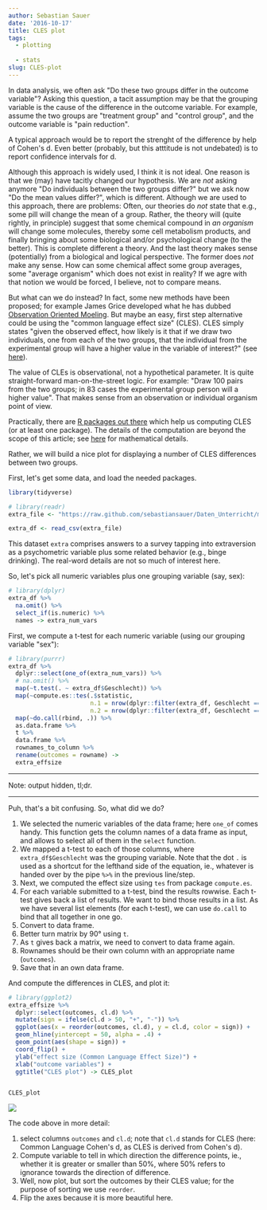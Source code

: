 ```yaml
---
author: Sebastian Sauer
date: '2016-10-17'
title: CLES plot
tags:
  - plotting
  
  - stats
slug: CLES-plot
---
```




In data analysis, we often ask "Do these two groups differ in the outcome variable"? Asking this question, a tacit assumption may be that the grouping variable is the cause of the difference in the outcome variable. For example, assume the two groups are "treatment group" and "control group", and the outcome variable is "pain reduction".

A typical approach would be to report the strenght of the difference by help of Cohen's d. Even better (probably, but this atttitude is not undebated) is to report confidence intervals for d.

Although this approach is widely used, I think it is not ideal. One reason is that we (may) have tacitly changed our hypothesis. We are *not* asking anymore "Do individuals between the two groups differ?" but we ask now "Do the mean values differ?", which is different. Although we are used to this approach, there are problems: Often, our theories do *not* state that e.g., some pill will change the mean of a group. Rather, the theory will (quite rightly, in principle) suggest that some chemical compound in *an organism* will change some molecules, thereby some cell metabolism products, and finally bringing about some biological and/or psychological change (to the better). This is complete different a theory. And the last theory makes sense (potentially) from a biological and logical perspective. The former does *not* make any sense. How can some chemical affect some group averages, some "average organism" which does not exist in reality? If we agre with that notion we would be forced, I believe, not to compare means.

But what can we do instead? In fact, some new methods have been proposed; for example James Grice developed what he has dubbed [Observation Oriented Moeling](http://store.elsevier.com/Observation-Oriented-Modeling/James-Grice/isbn-9780123851949/). But maybe an easy, first step alternative could be using the "common language effect size" (CLES). CLES simply states "given the observed effect, how likely is it that if we draw two individuals, one from each of the two groups, that the individual from the experimental group will have a higher value in the variable of interest?" (see [here](http://core.ecu.edu/psyc/wuenschk/docs30/CL.pdf)).

The value of CLEs is observational, not a hypothetical parameter. It is quite straight-forward man-on-the-street logic. For example: "Draw 100 pairs from the two groups; in 83 cases the experimental group person will a higher value". That makes sense from an observation or individual organism point of view.

Practically, there are [R packages out there](https://cran.r-project.org/web/packages/compute.es/compute.es.pdf) which help us computing CLES (or at least one package). The details of the computation are beyond the scope of this article; see [here](http://core.ecu.edu/psyc/wuenschk/docs30/CL.pdf) for mathematical details.


Rather, we will build a nice plot for displaying a number of CLES differences between two groups.

First, let's get some data, and load the needed packages.


```r
library(tidyverse)
```




```r
# library(readr)
extra_file <- "https://raw.github.com/sebastiansauer/Daten_Unterricht/master/extra.csv"

extra_df <- read_csv(extra_file)
```

This dataset `extra` comprises answers to a survey tapping into extraversion as a psychometric variable plus some related behavior (e.g., binge drinking). The real-word details are not so much of interest here.

So, let's pick all numeric variables plus one grouping variable (say, sex):


```r
# library(dplyr)
extra_df %>% 
  na.omit() %>% 
  select_if(is.numeric) %>% 
  names -> extra_num_vars
```


First, we compute a t-test for each numeric variable (using our grouping variable "sex"):


```r
# library(purrr)
extra_df %>% 
  dplyr::select(one_of(extra_num_vars)) %>% 
  # na.omit() %>% 
  map(~t.test(. ~ extra_df$Geschlecht)) %>% 
  map(~compute.es::tes(.$statistic,
                       n.1 = nrow(dplyr::filter(extra_df, Geschlecht == "Frau")),
                       n.2 = nrow(dplyr::filter(extra_df, Geschlecht == "Mann")))) %>% 
  map(~do.call(rbind, .)) %>% 
  as.data.frame %>% 
  t %>% 
  data.frame %>% 
  rownames_to_column %>% 
  rename(outcomes = rowname) -> 
  extra_effsize
```


___

Note: output hidden, tl;dr.

___



Puh, that's a bit confusing. So, what did we do?

1. We selected the numeric variables of the data frame; here `one_of` comes handy. This function gets the column names of a data frame as input, and allows to select all of them in the `select` function.
2. We mapped a t-test to each of those columns, where `extra_df$Geschlecht` was the grouping variable. Note that the dot `.` is used as a shortcut for the lefthand side of the equation, ie., whatever is handed over by the pipe ` %>% ` in the previous line/step.
3. Next, we computed the effect size using `tes` from package `compute.es`.
4. For each variable submitted to a t-test, bind the results rowwise. Each t-test gives back a list of results. We want to bind those results in a list. As we have several list elements (for each t-test), we can use `do.call` to bind that all together in one go.
5. Convert to data frame.
6. Better turn matrix by 90° using `t`.
7. As `t` gives back a matrix, we need to convert to data frame again.
8. Rownames should be their own column with an appropriate name (`outcomes`).
9. Save that in an own data frame.



And compute the differences in CLES, and plot it:



```r
# library(ggplot2)
extra_effsize %>% 
  dplyr::select(outcomes, cl.d) %>% 
  mutate(sign = ifelse(cl.d > 50, "+", "-")) %>% 
  ggplot(aes(x = reorder(outcomes, cl.d), y = cl.d, color = sign)) + 
  geom_hline(yintercept = 50, alpha = .4) +
  geom_point(aes(shape = sign)) + 
  coord_flip() +
  ylab("effect size (Common Language Effect Size)") +
  xlab("outcome variables") + 
  ggtitle("CLES plot") -> CLES_plot


CLES_plot
```

![](https://sebastiansauer.github.io/images/2016-10-17/unnamed-chunk-5-1.png)


The code above in more detail:

1. select columns `outcomes` and `cl.d`; note that `cl.d` stands for CLES (here: Common Language Cohen's d, as CLES is derived from Cohen's d).
2. Compute variable to tell in which direction the difference points, ie., whether it is greater or smaller than 50%, where 50% refers to ignorance towards the direction of difference.
3. Well, now plot, but sort the outcomes by their CLES value; for the purpose of sorting we use `reorder`.
4. Flip the axes because it is more beautiful here.
